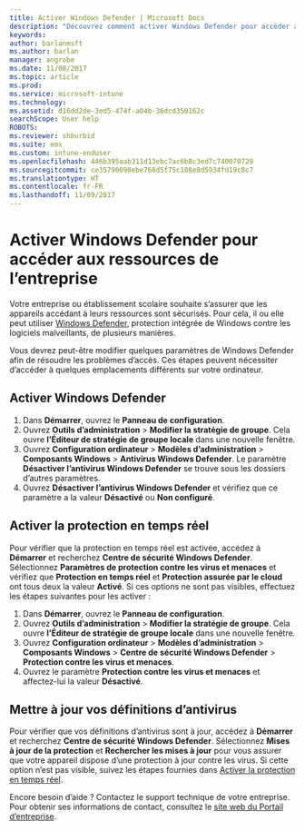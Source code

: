 ```yaml
---
title: Activer Windows Defender | Microsoft Docs
description: "Découvrez comment activer Windows Defender pour accéder aux ressources de l’entreprise."
keywords: 
author: barlanmsft
ms.author: barlan
manager: angrobe
ms.date: 11/08/2017
ms.topic: article
ms.prod: 
ms.service: microsoft-intune
ms.technology: 
ms.assetid: d16dd2de-3ed5-474f-a04b-36dcd350162c
searchScope: User help
ROBOTS: 
ms.reviewer: shburbid
ms.suite: ems
ms.custom: intune-enduser
ms.openlocfilehash: 446b395aab311d13ebc7ac6b8c3ed7c740070729
ms.sourcegitcommit: ce35790090ebe768d5f75c108e8d5934fd19c8c7
ms.translationtype: HT
ms.contentlocale: fr-FR
ms.lasthandoff: 11/09/2017
---
```

# <a name="turn-on-windows-defender-to-access-company-resources"></a>Activer Windows Defender pour accéder aux ressources de l’entreprise

Votre entreprise ou établissement scolaire souhaite s’assurer que les appareils accédant à leurs ressources sont sécurisés. Pour cela, il ou elle peut utiliser [Windows Defender](https://www.microsoft.com/safety/pc-security/windows-defender.aspx), protection intégrée de Windows contre les logiciels malveillants, de plusieurs manières.

Vous devrez peut-être modifier quelques paramètres de Windows Defender afin de résoudre les problèmes d’accès. Ces étapes peuvent nécessiter d’accéder à quelques emplacements différents sur votre ordinateur.

## <a name="turn-on-windows-defender"></a>Activer Windows Defender

1. Dans **Démarrer**, ouvrez le **Panneau de configuration**.
2. Ouvrez **Outils d’administration** > **Modifier la stratégie de groupe**. Cela ouvre **l’Éditeur de stratégie de groupe locale** dans une nouvelle fenêtre.
3. Ouvrez **Configuration ordinateur** > **Modèles d’administration** > **Composants Windows** > **Antivirus Windows Defender**. Le paramètre **Désactiver l’antivirus Windows Defender** se trouve sous les dossiers d’autres paramètres. 
4. Ouvrez **Désactiver l’antivirus Windows Defender** et vérifiez que ce paramètre a la valeur **Désactivé** ou **Non configuré**.

## <a name="turn-on-real-time-protection"></a>Activer la protection en temps réel

Pour vérifier que la protection en temps réel est activée, accédez à **Démarrer** et recherchez **Centre de sécurité Windows Defender**. Sélectionnez **Paramètres de protection contre les virus et menaces** et vérifiez que **Protection en temps réel** et **Protection assurée par le cloud** ont tous deux la valeur **Activé**. Si ces options ne sont pas visibles, effectuez les étapes suivantes pour les activer :

1. Dans **Démarrer**, ouvrez le **Panneau de configuration**.
2. Ouvrez **Outils d’administration** > **Modifier la stratégie de groupe**. Cela ouvre **l’Éditeur de stratégie de groupe locale** dans une nouvelle fenêtre.
3. Ouvrez **Configuration ordinateur** > **Modèles d’administration** > **Composants Windows** > **Centre de sécurité Windows Defender** > **Protection contre les virus et menaces**.
4. Ouvrez le paramètre **Protection contre les virus et menaces** et affectez-lui la valeur **Désactivé**.

## <a name="update-your-antivirus-definitions"></a>Mettre à jour vos définitions d’antivirus

Pour vérifier que vos définitions d’antivirus sont à jour, accédez à **Démarrer** et recherchez **Centre de sécurité Windows Defender**. Sélectionnez **Mises à jour de la protection** et **Rechercher les mises à jour** pour vous assurer que votre appareil dispose d’une protection à jour contre les virus. Si cette option n’est pas visible, suivez les étapes fournies dans [Activer la protection en temps réel](turn-on-defender-windows.md#turn-on-real-time-protection).

Encore besoin d’aide ? Contactez le support technique de votre entreprise. Pour obtenir ses informations de contact, consultez le [site web du Portail d’entreprise](https://portal.manage.microsoft.com).
